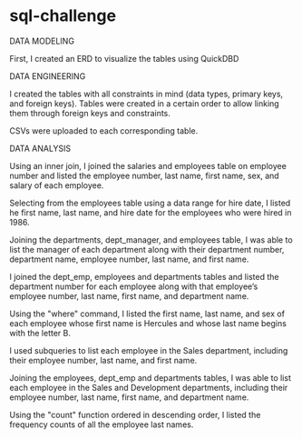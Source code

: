 # sql-challenge

DATA MODELING

First, I created an ERD to visualize the tables using QuickDBD

DATA ENGINEERING

I created the tables with all constraints in mind (data types, primary keys, and foreign keys). Tables were created in a certain order to allow linking them through foreign keys and constraints. 

CSVs were uploaded to each corresponding table.

DATA ANALYSIS

Using an inner join, I joined the salaries and employees table on employee number and listed the employee number, last name, first name, sex, and salary of each employee.

Selecting from the employees table using a data range for hire date, I listed he first name, last name, and hire date for the employees who were hired in 1986.

Joining the departments, dept_manager, and employees table, I was able to list the manager of each department along with their department number, department name, employee number, last name, and first name.

I joined the dept_emp, employees and departments tables and listed the department number for each employee along with that employee’s employee number, last name, first name, and department name.

Using the "where" command, I listed the first name, last name, and sex of each employee whose first name is Hercules and whose last name begins with the letter B.

I used subqueries to list each employee in the Sales department, including their employee number, last name, and first name.

Joining the employees, dept_emp and departments tables, I was able to list each employee in the Sales and Development departments, including their employee number, last name, first name, and department name.

Using the "count" function ordered in descending order, I listed the frequency counts of all the employee last names.